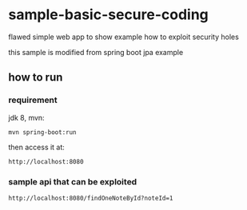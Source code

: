 # sample-basic-secure-coding
flawed simple web app to show example how to exploit security holes

this sample is modified from spring boot jpa example

## how to run
### requirement
jdk 8, mvn:

    mvn spring-boot:run

then access it at:

    http://localhost:8080

### sample api that can be exploited

    http://localhost:8080/findOneNoteById?noteId=1
